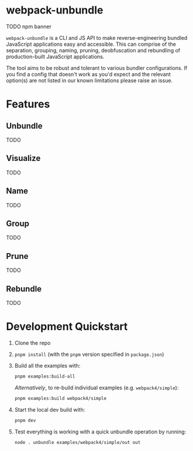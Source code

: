 # webpack-unbundle

TODO npm banner

`webpack-unbundle` is a CLI and JS API to make reverse-engineering bundled JavaScript applications easy and accessible. This can comprise of the separation, grouping, naming, pruning, deobfuscation and rebundling of production-built JavaScript applications.

The tool aims to be robust and tolerant to various bundler configurations. If you find a config that doesn't work as you'd expect and the relevant option(s) are not listed in our known limitations please raise an issue.

# Features

## Unbundle

TODO

## Visualize

TODO

## Name

TODO

## Group

TODO

## Prune

TODO

## Rebundle

TODO

# Development Quickstart

1. Clone the repo
2. `pnpm install` (with the `pnpm` version specified in `package.json`)
3. Build all the examples with:

   ```sh
   pnpm examples:build-all
   ```

   _Alternatively_, to re-build individual examples (e.g. `webpack4/simple`):

   ```sh
   pnpm examples:build webpack4/simple
   ```

4. Start the local dev build with:

   ```sh
   pnpm dev
   ```

5. Test everything is working with a quick unbundle operation by running:

   ```sh
   node . unbundle examples/webpack4/simple/out out
   ```
